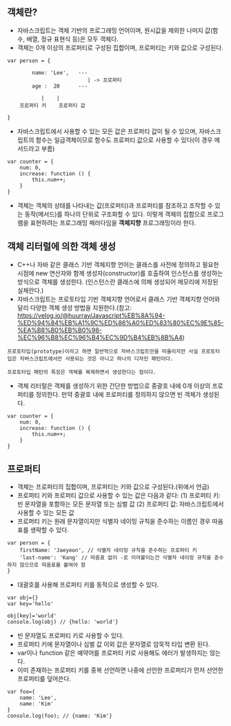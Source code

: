 ## 객체란?

- 자바스크립트는 객체 기반의 프로그래밍 언어이며, 원시값을 제외한 나머지 값(함수, 배열, 정규 표현식 등)은 모두 객체다.
- 객체는 0개 이상의 프로퍼티로 구성된 집합이며, 프로퍼티는 키와 값으로 구성된다.

```
var person = {

        name: 'Lee',   ---
                          | -> 프로퍼티
        age :  20      ---

           |    |
    프로퍼티 키    프로퍼티 값

}
```

- 자바스크립트에서 사용할 수 있는 모든 값은 프로퍼티 값이 될 수 있으며, 자바스크립트의 함수는 일급객체이므로 함수도 프로퍼티 값으로 사용할 수 있다(이 경우 메서드라고 부름)

```
var counter = {
    num: 0,
    increase: function () {
        this.num++;
    }
}
```

- 객체는 객체의 상태를 나타내는 값(프로퍼티)과 프로퍼티를 참조하고 조작할 수 있는 동작(메서드)를 하나의 단위로 구조화할 수 있다. 이렇게 객체의 집합으로 프로그램을 표현하려는 프로그래밍 패러다임을 **객체지향** 프로그래밍이라 한다.

## 객체 리터럴에 의한 객체 생성

- C++나 자바 같은 클래스 기반 객체지향 언어는 클래스를 사전에 정의하고 필요한 시점에 new 연산자와 함께 생성자(constructor)를 호출하여 인스턴스를 생성하는 방식으로 객체를 생성한다.
  (인스턴스란 클래스에 의해 생성되어 메모리에 저장된 실체란다.)
- 자바스크립트는 프로토타입 기반 객체지향 언어로서 클래스 기반 객체지향 언어와 달리 다양한 객체 생성 방법을 지원한다.(참고: https://velog.io/@huurray/Javascript%EB%8A%94-%ED%94%84%EB%A1%9C%ED%86%A0%ED%83%80%EC%9E%85-%EA%B8%B0%EB%B0%98-%EC%96%B8%EC%96%B4%EC%9D%B4%EB%8B%A4)

```
프로토타입(prototype)이라고 하면 일반적으로 자바스크립트만을 떠올리지만 사실 프로토타입은 자바스크립트에서만 사용되는 것은 아니고 하나의 디자인 패턴이다.

프로토타입 패턴의 특징은 객체를 복제하면서 생성한다는 점이다.
```

- 객체 리터럴은 객체를 생성하기 위한 간단한 방법으로 중괄호 내에 0개 이상의 프로퍼티를 정의한다. 만약 중괄호 내에 프로퍼티를 정의하지 않으면 빈 객체가 생성된다.

```
var counter = {
    num: 0,
    increase: function () {
        this.num++;
    }
}
```

## 프로퍼티

- 객체는 프로퍼티의 집합이며, 프로퍼티는 키와 값으로 구성된다.(위에서 언급)
- 프로퍼티 키와 프로퍼티 값으로 사용할 수 있는 값은 다음과 같다:
  (1) 프로퍼티 키: 빈 문자열을 포함하는 모든 문자열 또는 심벌 값
  (2) 프로퍼티 값: 자바스크립트에서 사용할 수 있는 모든 값
- 프로퍼티 키는 원래 문자열이지만 식별자 네이밍 규칙을 준수하는 이름인 경우 따옴표를 생략할 수 있다.

```
var person = {
    firstName: 'Jaeyeon', // 식별자 네이밍 규칙을 준수하는 프로퍼티 키
    'last-name': 'Kang' // 따옴표 없이 -로 이어붙이는건 식별자 네이밍 규칙을 준수하지 않으므로 따옴표를 붙여야 함
}
```

- 대괄호를 사용해 프로퍼티 키를 동적으로 생성할 수 있다.

```
var obj={}
var key='hello'

obj[key]='world'
console.log(obj) // {hello: 'world'}
```

- 빈 문자열도 프로퍼티 키로 사용할 수 있다.
- 프로퍼티 키에 문자열이나 심벌 값 이외 값은 문자열로 암묵적 타입 변환 된다.
- var이나 function 같은 예약어를 프로퍼티 키로 사용해도 에러가 발생하지는 않는다.
- 이미 존재하는 프로퍼티 키를 중복 선언하면 나중에 선언한 프로퍼티가 먼저 선언한 프로퍼티를 덮어쓴다.

```
var foo={
    name: 'Lee',
    name: 'Kim'
}
console.log(foo); // {name: 'Kim'}
```
